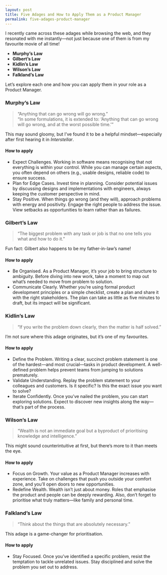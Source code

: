 ```yaml
---
layout: post
title: Five Adages and How to Apply Them as a Product Manager
permalink: five-adages-product-manager
---
```


I recently came across these adages while browsing the web, and they resonated with me instantly—not just because one of them is from my favourite movie of all time!  

- **Murphy’s Law**  
- **Gilbert’s Law**  
- **Kidlin’s Law**  
- **Wilson’s Law**  
- **Falkland’s Law**  

Let’s explore each one and how you can apply them in your role as a Product Manager.


### Murphy’s Law

> “Anything that can go wrong will go wrong.”  
> “In some formulations, it is extended to: ‘Anything that can go wrong will go wrong, and at the worst possible time.’”

This may sound gloomy, but I’ve found it to be a helpful mindset—especially after first hearing it in *Interstellar*.

#### How to apply
- Expect Challenges. Working in software means recognising that not everything is within your control. While you can manage certain aspects, you often depend on others (e.g., usable designs, reliable code) to ensure success.  
- Plan for Edge Cases. Invest time in planning. Consider potential issues by discussing designs and implementations with engineers, always keeping the customer perspective in mind.  
- Stay Positive. When things go wrong (and they will), approach problems with energy and positivity. Engage the right people to address the issue. View setbacks as opportunities to learn rather than as failures.


### Gilbert’s Law

> “The biggest problem with any task or job is that no one tells you what and how to do it.”

Fun fact: Gilbert also happens to be my father-in-law’s name!

#### How to apply
- Be Organised. As a Product Manager, it’s your job to bring structure to ambiguity. Before diving into new work, take a moment to map out what’s needed to move from problem to solution.  
- Communicate Clearly. Whether you’re using formal product development principles or a simple checklist, create a plan and share it with the right stakeholders. The plan can take as little as five minutes to draft, but its impact will be significant.


### Kidlin’s Law

> “If you write the problem down clearly, then the matter is half solved.”

I’m not sure where this adage originates, but it’s one of my favourites.

#### How to apply
- Define the Problem. Writing a clear, succinct problem statement is one of the hardest—and most crucial—tasks in product development. A well-defined problem helps prevent teams from jumping to solutions prematurely.  
- Validate Understanding. Replay the problem statement to your colleagues and customers. Is it specific? Is this the exact issue you want to solve?  
- Iterate Confidently. Once you’ve nailed the problem, you can start exploring solutions. Expect to discover new insights along the way—that’s part of the process.


### Wilson’s Law

> “Wealth is not an immediate goal but a byproduct of prioritising knowledge and intelligence.”

This might sound counterintuitive at first, but there’s more to it than meets the eye.

#### How to apply
- Focus on Growth. Your value as a Product Manager increases with experience. Take on challenges that push you outside your comfort zone, and you’ll open doors to new opportunities.  
- Redefine Wealth. Wealth isn’t just about money. Roles that emphasise the product and people can be deeply rewarding. Also, don’t forget to prioritise what truly matters—like family and personal time.


### Falkland’s Law

> “Think about the things that are absolutely necessary.”

This adage is a game-changer for prioritisation.

#### How to apply
- Stay Focused. Once you’ve identified a specific problem, resist the temptation to tackle unrelated issues. Stay disciplined and solve the problem you set out to address.
